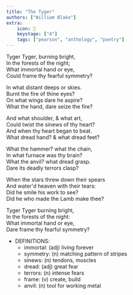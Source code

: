 ```yaml
---
title: "The Tyger"
authors: ["William Blake"]
extra:
    icon: 🐅
    keystage: ["4"]
    tags: ["pearson", "anthology", "poetry"]
---
```

Tyger Tyger, burning bright,   
In the forests of the night;   
What immortal hand or eye,   
Could frame thy fearful symmetry?  
  
In what distant deeps or skies.   
Burnt the fire of thine eyes?  
On what wings dare he aspire?  
What the hand, dare seize the fire?  
  
And what shoulder, & what art,  
Could twist the sinews of thy heart?  
And when thy heart began to beat.  
What dread hand? & what dread feet?  
  
What the hammer? what the chain,  
In what furnace was thy brain?  
What the anvil? what dread grasp.  
Dare its deadly terrors clasp?  
  
When the stars threw down their spears   
And water'd heaven with their tears:  
Did he smile his work to see?  
Did he who made the Lamb make thee?  
  
Tyger Tyger burning bright,  
In the forests of the night:  
What immortal hand or eye,  
Dare frame thy fearful symmetry?

- DEFINITIONS:
  - immortal: (adj) living forever  
  - symmetry: (n) matching pattern of stripes  
  - sinews: (n) tendons, muscles  
  - dread: (adj) great fear  
  - terrors: (n) intense fears
  - frame: (v) create, build
  - anvil: (n) tool for working metal
